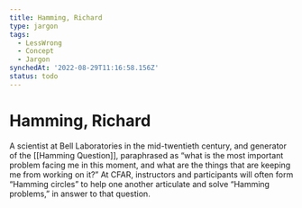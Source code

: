 ```yaml
---
title: Hamming, Richard
type: jargon
tags:
  - LessWrong
  - Concept
  - Jargon
synchedAt: '2022-08-29T11:16:58.156Z'
status: todo
---
```


# Hamming, Richard

A scientist at Bell Laboratories in the mid-twentieth century, and generator of the [[Hamming Question]], paraphrased as “what is the most important problem facing me in this moment, and what are the things that are keeping me from working on it?” At CFAR, instructors and participants will often form “Hamming circles” to help one another articulate and solve “Hamming problems,” in answer to that question.
 
